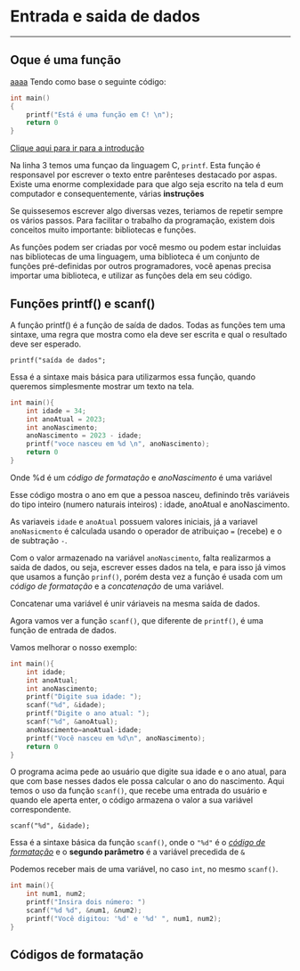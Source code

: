 # Entrada e saida de dados

***

## Oque é uma função
 [aaaa](5.inputs-outputs.md#códigos-de-formatação)
Tendo como base o seguinte código:

```C
int main()
{
    printf("Está é uma função em C! \n");
    return 0
}
```
[Clique aqui para ir para a introdução](#introdução)

Na linha 3 temos uma funçao da linguagem C, `printf`. Esta função é responsavel por escrever o texto entre parênteses destacado por aspas. Existe uma enorme complexidade para que algo seja escrito na tela d eum computador e consequentemente, várias **instruções**

Se quissesemos escrever algo diversas vezes, teriamos de repetir sempre os vários passos. Para facilitar o trabalho da programação, existem dois conceitos muito importante: bibliotecas e funções.

As funções podem ser criadas por você mesmo ou podem estar incluidas nas bibliotecas de uma linguagem, uma biblioteca é um conjunto de funções pré-definidas por outros programadores, você apenas precisa importar uma biblioteca, e utilizar as funções dela em seu código.

## Funções printf() e scanf()

A função printf() é a função de saída de dados. Todas as funções tem uma sintaxe, uma regra que mostra como ela deve ser escrita e qual o resultado deve ser esperado. 

`printf("saída de dados";`

Essa é a sintaxe mais básica para utilizarmos essa função, quando queremos simplesmente mostrar um texto na tela.

```C 
int main(){
    int idade = 34;
    int anoAtual = 2023;
    int anoNascimento;
    anoNascimento = 2023 - idade;
    printf("voce nasceu em %d \n", anoNascimento);
    return 0
}
```
Onde %d é um *código de formatação* e *anoNascimento* é uma variável

Esse código mostra o ano em que a pessoa nasceu, definindo três variáveis do tipo inteiro (numero naturais inteiros) : idade, anoAtual e anoNascimento.

As variaveis `idade` e `anoAtual` possuem valores iniciais, já a variavel `anoNasicmento` é calculada usando o operador de atribuiçao `=` (recebe) e o de subtração `-`.

Com o valor armazenado na variável `anoNascimento`, falta realizarmos a saida de dados, ou seja, escrever esses dados na tela, e para isso já vimos que usamos a função `prinf()`, porém desta vez a função é usada com um *código de formatação* e a *concatenação* de uma variável.

Concatenar uma variável é unir váriaveis na mesma saída de dados.

Agora vamos ver a função `scanf()`, que diferente de `printf()`, é uma função de entrada de dados.

Vamos melhorar o nosso exemplo:

```C
int main(){
    int idade;
    int anoAtual;
    int anoNascimento;
    printf("Digite sua idade: ");
    scanf("%d", &idade);
    printf("Digite o ano atual: ");
    scanf("%d", &anoAtual);
    anoNascimento=anoAtual-idade;
    printf("Você nasceu em %d\n", anoNascimento);
    return 0
}
```

O programa acima pede ao usuário que digite sua idade e o ano atual, para que com base nesses dados ele possa calcular o ano do nascimento.
Aqui temos o uso da função `scanf()`, que recebe uma entrada do usuário e quando ele aperta enter, o código armazena o valor a sua variável correspondente.

`scanf("%d", &idade);`

Essa é a sintaxe básica da função `scanf()`, onde o `"%d"` é o [*código de formatação*](https://github.com/berndof/organizar-estudos/blob/main/Resumos/pensamento-computacional/5.inputs-outputs.md#c%C3%B3digos-de-formata%C3%A7%C3%A3o) e o **segundo parâmetro** é a variável precedida de `&`

Podemos receber mais de uma variável, no caso `int`, no mesmo `scanf()`.
```C
int main(){
    int num1, num2;
    printf("Insira dois número: ")
    scanf("%d %d", &num1, &num2);
    printf("Você digitou: '%d' e '%d' ", num1, num2);
}
```

## Códigos de formatação

